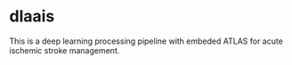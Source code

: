 # dlaais
This is a deep learning processing pipeline with embeded ATLAS for acute ischemic stroke management. 
